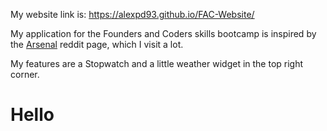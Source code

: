My website link is: https://alexpd93.github.io/FAC-Website/

My application for the Founders and Coders skills bootcamp is inspired by the [Arsenal](https://www.reddit.com/r/Gunners/) reddit page, which I visit a lot. 

My features are a Stopwatch and a little weather widget in the top right corner. 

# Hello
